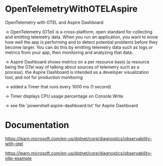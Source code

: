 # OpenTelemetryWithOTELAspire
OpenTelemetry with OTEL and Aspire Dashboard

-> OpenTelemetry (OTel) is a cross-platform, open standard for collecting and emitting telemetry data.
When you run an application, you want to know how well the app is performing and to detect potential problems before they become larger. You can do this by emitting telemetry data such as logs or metrics from your app, then monitoring and analyzing that data.

-> Aspire Dashboard shows metrics on a per resource basis (a resource being the OTel way of talking about sources of telemetry such as a process). the Aspire Dashboard is intended as a developer visualization tool, and not for production monitoring

-> added a Timer that runs every 1000 ms (1 second)

-> Timer displays CPU usage percentage on Console.Write

-> see file 'powershell aspire-dashboard.txt' for Aspire Dashboard

# Documentation
https://learn.microsoft.com/en-us/dotnet/core/diagnostics/observability-with-otel

https://learn.microsoft.com/en-us/dotnet/core/diagnostics/observability-otlp-example
